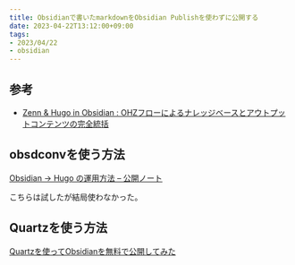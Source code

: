 ```yaml
---
title: Obsidianで書いたmarkdownをObsidian Publishを使わずに公開する
date: 2023-04-22T13:12:00+09:00
tags:
- 2023/04/22
- obsidian
---
```


## 参考

* [Zenn & Hugo in Obsidian : OHZフローによるナレッジベースとアウトプットコンテンツの完全統括](https://zenn.dev/estra/articles/ohzflow-zenn-hugo-obsidian#%E3%82%84%E3%82%8A%E6%96%B9)

## obsdconvを使う方法

[Obsidian → Hugo の運用方法 – 公開ノート](https://qawatake.com/notes/211205-183554/)

こちらは試したが結局使わなかった。

## Quartzを使う方法

[Quartzを使ってObsidianを無料で公開してみた](blog/Quartzを使ってObsidianを無料で公開してみた.md)
